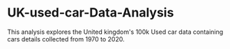# UK-used-car-Data-Analysis
This analysis explores the United kingdom's 100k Used car data containing cars details collected from 1970 to 2020.
